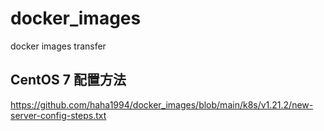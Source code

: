 # docker_images
docker images transfer

## CentOS 7 配置方法
https://github.com/haha1994/docker_images/blob/main/k8s/v1.21.2/new-server-config-steps.txt
